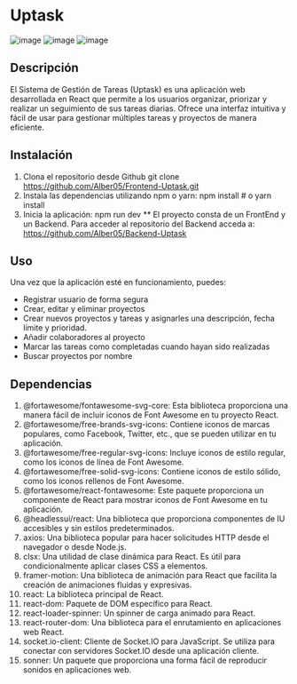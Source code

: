 # Uptask

![image](https://github.com/Alber05/Frontend-Uptask/assets/92578474/2152c9e5-b8fe-460f-b05a-b399b9e720d7)
![image](https://github.com/Alber05/Frontend-Uptask/assets/92578474/1d669ed8-1a6d-47ee-b4cf-b5e6bd4e971f)
![image](https://github.com/Alber05/Frontend-Uptask/assets/92578474/dea9d44d-c2f0-4d35-92fd-8774a76d0294)

## Descripción
El Sistema de Gestión de Tareas (Uptask) es una aplicación web desarrollada en React que permite a los usuarios organizar, priorizar y realizar un seguimiento de sus tareas diarias. Ofrece una interfaz intuitiva y fácil de usar para gestionar múltiples tareas y proyectos de manera eficiente.

## Instalación
1. Clona el repositorio desde Github
    git clone https://github.com/Alber05/Frontend-Uptask.git
2. Instala las dependencias utilizando npm o yarn:
    npm install # o yarn install
3. Inicia la aplicación:
    npm run dev
** El proyecto consta de un FrontEnd y un Backend. Para acceder al repositorio del Backend acceda a:
https://github.com/Alber05/Backend-Uptask

## Uso
Una vez que la aplicación esté en funcionamiento, puedes:
-  Registrar usuario de forma segura
-  Crear, editar y eliminar proyectos
-  Crear nuevos proyectos y tareas y asignarles una descripción, fecha límite y prioridad.
-  Añadir colaboradores al proyecto
-  Marcar las tareas como completadas cuando hayan sido realizadas
-  Buscar proyectos por nombre

## Dependencias
1. @fortawesome/fontawesome-svg-core: Esta biblioteca proporciona una manera fácil de incluir iconos de Font Awesome en tu proyecto React. 
2. @fortawesome/free-brands-svg-icons: Contiene iconos de marcas populares, como Facebook, Twitter, etc., que se pueden utilizar en tu aplicación.
3.  @fortawesome/free-regular-svg-icons: Incluye iconos de estilo regular, como los iconos de línea de Font Awesome. 
4.  @fortawesome/free-solid-svg-icons: Contiene iconos de estilo sólido, como los iconos rellenos de Font Awesome. 
5.  @fortawesome/react-fontawesome: Este paquete proporciona un componente de React para mostrar iconos de Font Awesome en tu aplicación. 
6.  @headlessui/react: Una biblioteca que proporciona componentes de IU accesibles y sin estilos predeterminados. 
7.  axios: Una biblioteca popular para hacer solicitudes HTTP desde el navegador o desde Node.js.
8.  clsx: Una utilidad de clase dinámica para React. Es útil para condicionalmente aplicar clases CSS a elementos.
9.  framer-motion: Una biblioteca de animación para React que facilita la creación de animaciones fluidas y expresivas.
10. react: La biblioteca principal de React. 
11. react-dom: Paquete de DOM específico para React. 
12. react-loader-spinner: Un spinner de carga animado para React. 
13. react-router-dom: Una biblioteca para el enrutamiento en aplicaciones web React.
14. socket.io-client: Cliente de Socket.IO para JavaScript. Se utiliza para conectar con servidores Socket.IO desde una aplicación cliente. 
15. sonner: Un paquete que proporciona una forma fácil de reproducir sonidos en aplicaciones web. 

